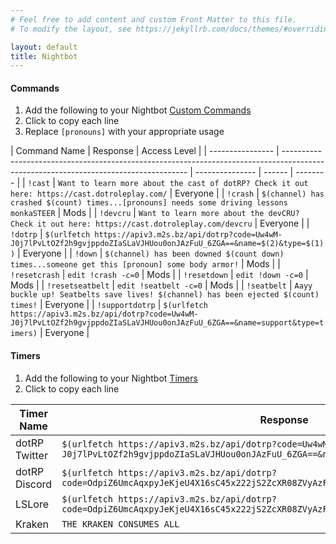 ```yaml
---
# Feel free to add content and custom Front Matter to this file.
# To modify the layout, see https://jekyllrb.com/docs/themes/#overriding-theme-defaults

layout: default
title: Nightbot
---
```


#### Commands

1. Add the following to your Nightbot [Custom Commands](https://nightbot.tv/commands/custom)
2. Click to copy each line
3. Replace `[pronouns]` with your appropriate usage

<div markdown="1" class="content-table">

| Command Name     | Response                                                                                                                             | Access Level    |
| ---------------- | ------------------------------------------------------------------------------------------------------------------------------------ | --------------- | ------ | -------- |
| `!cast`          | `Want to learn more about the cast of dotRP? Check it out here: https://cast.dotroleplay.com/`                                       | Everyone        |
| `!crash`         | `$(channel) has crashed $(count) times...[pronouns] needs some driving lessons monkaSTEER`                                           | Mods            |
| `!devcru`        | `Want to learn more about the devCRU? Check it out here: https://cast.dotroleplay.com/devcru`                                        | Everyone        |
| `!dotrp`         | `$(urlfetch https://apiv3.m2s.bz/api/dotrp?code=Uw4wM-J0j7lPvLtOZf2h9gvjppdoZIaSLaVJHUou0onJAzFuU_6ZGA==&name=$(2)&type=$(1))`       | Everyone        |
| `!down`          | `$(channel) has been downed $(count down) times...someone get this [pronoun] some body armor!`                                       | Mods            |
| `!resetcrash`    | `edit !crash -c=0`                                                                                                                   | Mods            |
| `!resetdown`     | `edit !down -c=0`                                                                                                                    | Mods            |
| `!resetseatbelt` | `edit !seatbelt -c=0`                                                                                                                | Mods            |
| `!seatbelt`      | `Aayy buckle up! Seatbelts save lives! $(channel) has been ejected $(count) times!`                                                  | Everyone        |
| `!supportdotrp`  | `$(urlfetch https://apiv3.m2s.bz/api/dotrp?code=Uw4wM-J0j7lPvLtOZf2h9gvjppdoZIaSLaVJHUou0onJAzFuU_6ZGA==&name=support&type=timers)`  | Everyone        |

</div>



#### Timers

1. Add the following to your Nightbot [Timers](https://nightbot.tv/timers)
2. Click to copy each line

<div markdown="1" class="content-table">

| Timer Name    | Response                                                                                                                             | Time Interval (Recommended)  |
| ------------- | ------------------------------------------------------------------------------------------------------------------------------------ | ---------------------------- |
| dotRP Twitter |`$(urlfetch https://apiv3.m2s.bz/api/dotrp?code=Uw4wM-J0j7lPvLtOZf2h9gvjppdoZIaSLaVJHUou0onJAzFuU_6ZGA==&name=twitter&type=timers)` | 15-20 minutes                |
| dotRP Discord | `$(urlfetch https://apiv3.m2s.bz/api/dotrp?code=OdpiZ6UmcAqxpyJeKjeU4X16sC45x222jS2ZcXR08ZVyAzFus3Yi5w==&name=discord&type=timers)` | 30 minutes                   |
| LSLore        | `$(urlfetch https://apiv3.m2s.bz/api/dotrp?code=OdpiZ6UmcAqxpyJeKjeU4X16sC45x222jS2ZcXR08ZVyAzFus3Yi5w==&name=lslore&type=timers)`  | 60 minutes                   |
| Kraken        | `THE KRAKEN CONSUMES ALL`                                                                                                            | 30 minutes                   |

</div>
